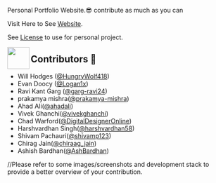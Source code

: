 Personal Portfolio Website.😎
contribute as much as you can

Visit Here to See [Website](https://logan1x.github.io).

See <a href="https://github.com/Logan1x/Logan1x.github.io/blob/master/LICENSE">License</a> to use for personal project.

<img align="left" src="https://posthog-static-files.s3.us-east-2.amazonaws.com/Website-Assets/rebrand/icons/Untitled_Artwork+2+copy+15+1.jpg" width="50px" />

## Contributors 🦸

- Will Hodges ([@HungryWolf418](https://github.com/hungrywolf418))
- Evan Doocy ([@Logan1x](https://github.com/Logan1x))
- Ravi Kant Garg ([@garg-ravi24](https://github.com/garg-ravi24))
- prakamya mishra([@prakamya-mishra](https://github.com/prakamya-mishra))
- Ahad Ali([@ahadali](https://github.com/ahadali))
- Vivek Ghanchi([@vivekghanchi](https://github.com/vivekghanchi))
- Chad Warford([@DigitalDesignerOnline](https://github.com/DigitalDesignerOnline))
- Harshvardhan Singh([@harshvardhan58](https://github.com/harshvardhan58))
- Shivam Pachauri([@shivamp123](https://github.com/shivamp123))
- Chirag Jain([@chiraag_jain](https://github.com/chiraag_jain))
- Ashish Bardhan([@AshBardhan](https://github.com/AshBardhan))

//Please refer to some images/screenshots and development stack to provide a better overview of your contribution.

